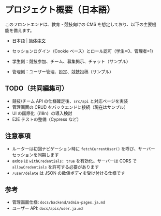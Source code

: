 # プロジェクト概要（日本語）

このフロントエンドは、教育・競技向けの CMS を想定しており、以下の主要機能を備えます。

- 日本語 | [简体中文](overview.md)

- セッションログイン（Cookie ベース）とロール認可（学生=0、管理者=1）
- 学生側：競技参加、チーム、募集掲示、チャット（サンプル）
- 管理側：ユーザー管理、設定、競技投稿（サンプル）

## TODO（共同編集可）
- 競技/チーム API の仕様確定後、`src/api` と対応ページを実装
- 管理画面の CRUD をバックエンドに接続（現在はサンプル）
- UI の国際化（i18n）の導入検討
- E2E テストの整備（Cypress など）

## 注意事項
- ルーターは初回ナビゲーション時に `fetchCurrentUser()` を呼び、サーバーセッションを同期します
- axios は `withCredentials: true` を有効化。サーバーは CORS で `allowCredentials` を許可する必要があります
- `/user/delete` は JSON の数値ボディを受け付ける仕様です

## 参考
- 管理画面仕様: `docs/backend/admin-pages.ja.md`
- ユーザー API: `docs/apis/user.ja.md`

